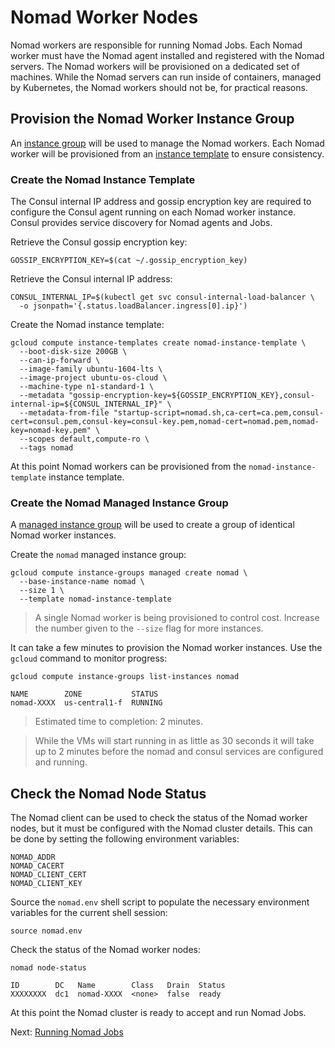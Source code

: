# Nomad Worker Nodes

Nomad workers are responsible for running Nomad Jobs. Each Nomad worker must have the Nomad agent installed and registered with the Nomad servers. The Nomad workers will be provisioned on a dedicated set of machines. While the Nomad servers can run inside of containers, managed by Kubernetes, the Nomad workers should not be, for practical reasons.

## Provision the Nomad Worker Instance Group

An [instance group](https://cloud.google.com/compute/docs/instance-groups/) will be used to manage the Nomad workers. Each Nomad worker will be provisioned from an [instance template](https://cloud.google.com/compute/docs/instance-groups/#instance_templates) to ensure consistency.

### Create the Nomad Instance Template

The Consul internal IP address and gossip encryption key are required to configure the Consul agent running on each Nomad worker instance. Consul provides service discovery for Nomad agents and Jobs.

Retrieve the Consul gossip encryption key:

```
GOSSIP_ENCRYPTION_KEY=$(cat ~/.gossip_encryption_key)
```

Retrieve the Consul internal IP address:

```
CONSUL_INTERNAL_IP=$(kubectl get svc consul-internal-load-balancer \
  -o jsonpath='{.status.loadBalancer.ingress[0].ip}')
```

Create the Nomad instance template:

```
gcloud compute instance-templates create nomad-instance-template \
  --boot-disk-size 200GB \
  --can-ip-forward \
  --image-family ubuntu-1604-lts \
  --image-project ubuntu-os-cloud \
  --machine-type n1-standard-1 \
  --metadata "gossip-encryption-key=${GOSSIP_ENCRYPTION_KEY},consul-internal-ip=${CONSUL_INTERNAL_IP}" \
  --metadata-from-file "startup-script=nomad.sh,ca-cert=ca.pem,consul-cert=consul.pem,consul-key=consul-key.pem,nomad-cert=nomad.pem,nomad-key=nomad-key.pem" \
  --scopes default,compute-ro \
  --tags nomad
```

At this point Nomad workers can be provisioned from the `nomad-instance-template` instance template.

### Create the Nomad Managed Instance Group

A [managed instance group](https://cloud.google.com/compute/docs/instance-groups/#managed_instance_groups) will be used to create a group of identical Nomad worker instances.

Create the `nomad` managed instance group:

```
gcloud compute instance-groups managed create nomad \
  --base-instance-name nomad \
  --size 1 \
  --template nomad-instance-template
```

> A single Nomad worker is being provisioned to control cost. Increase the number given to the `--size` flag for more instances.

It can take a few minutes to provision the Nomad worker instances. Use the `gcloud` command to monitor progress:

```
gcloud compute instance-groups list-instances nomad
```
```
NAME        ZONE           STATUS
nomad-XXXX  us-central1-f  RUNNING
```

> Estimated time to completion: 2 minutes.

> While the VMs will start running in as little as 30 seconds it will take up to 2 minutes before the nomad and consul services are configured and running.

## Check the Nomad Node Status

The Nomad client can be used to check the status of the Nomad worker nodes, but it must be configured with the Nomad cluster details. This can be done by setting the following environment variables:

```
NOMAD_ADDR
NOMAD_CACERT
NOMAD_CLIENT_CERT
NOMAD_CLIENT_KEY
```

Source the `nomad.env` shell script to populate the necessary environment variables for the current shell session:

```
source nomad.env
```

Check the status of the Nomad worker nodes:

```
nomad node-status
```

```
ID        DC   Name        Class   Drain  Status
XXXXXXXX  dc1  nomad-XXXX  <none>  false  ready
```

At this point the Nomad cluster is ready to accept and run Nomad Jobs.

Next: [Running Nomad Jobs](09-nomad-jobs.md)

